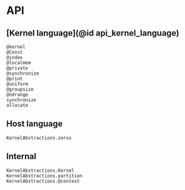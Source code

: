 # API

## [Kernel language](@id api_kernel_language)

```@docs
@kernel
@Const
@index
@localmem
@private
@synchronize
@print
@uniform
@groupsize
@ndrange
synchronize
allocate
```

## Host language

```@docs
KernelAbstractions.zeros
```

## Internal

```@docs
KernelAbstractions.Kernel
KernelAbstractions.partition
KernelAbstractions.@context
```
